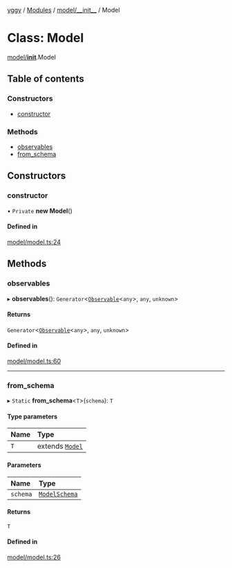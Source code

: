 [yggy](../README.md) / [Modules](../modules.md) / [model/\_\_init\_\_](../modules/model___init__.md) / Model

# Class: Model

[model/__init__](../modules/model___init__.md).Model

## Table of contents

### Constructors

- [constructor](model___init__.Model.md#constructor)

### Methods

- [observables](model___init__.Model.md#observables)
- [from\_schema](model___init__.Model.md#from_schema)

## Constructors

### constructor

• `Private` **new Model**()

#### Defined in

[model/model.ts:24](https://github.com/Aldlevine/yggy/blob/a37fb28/src/model/model.ts#L24)

## Methods

### observables

▸ **observables**(): `Generator`<[`Observable`](../modules/observable___init__.md#observable-1)<`any`\>, `any`, `unknown`\>

#### Returns

`Generator`<[`Observable`](../modules/observable___init__.md#observable-1)<`any`\>, `any`, `unknown`\>

#### Defined in

[model/model.ts:60](https://github.com/Aldlevine/yggy/blob/a37fb28/src/model/model.ts#L60)

___

### from\_schema

▸ `Static` **from_schema**<`T`\>(`schema`): `T`

#### Type parameters

| Name | Type |
| :------ | :------ |
| `T` | extends [`Model`](model___init__.Model.md) |

#### Parameters

| Name | Type |
| :------ | :------ |
| `schema` | [`ModelSchema`](../modules/model___init__.md#modelschema) |

#### Returns

`T`

#### Defined in

[model/model.ts:26](https://github.com/Aldlevine/yggy/blob/a37fb28/src/model/model.ts#L26)
